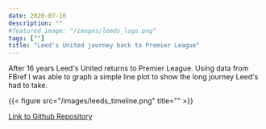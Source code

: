 ```yaml
---
date: 2020-07-16
description: ""
#featured_image: "/images/leeds_logo.png"
tags: [""]
title: "Leed's United journey back to Premier League"
---
```

After 16 years Leed's United returns to Premier League. Using data from FBref I was able to graph a simple line plot to show the long journey Leed's had to take. 

{{< figure src="/images/leeds_timeline.png" title="" >}}


[Link to Github Repository](https://github.com/rcammi/LeedsTimeLine)